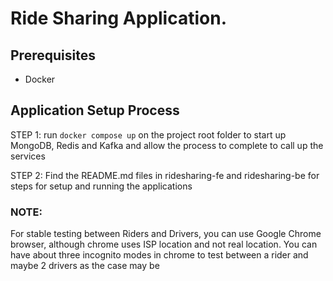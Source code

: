 # Ride Sharing Application.

## Prerequisites
- Docker

## Application Setup Process

STEP 1: run `docker compose up` on the project root folder to start up MongoDB, Redis and Kafka and allow the process to complete to call up the services 

STEP 2: Find the README.md files in ridesharing-fe and ridesharing-be for steps for setup and running the applications

### NOTE:
For stable testing between Riders and Drivers, you can use Google Chrome browser, although chrome uses ISP location and not real location.
You can have about three incognito modes in chrome to test between a rider and maybe 2 drivers as the case may be 